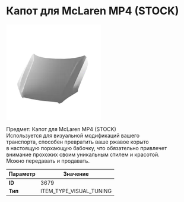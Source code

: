 # Капот для McLaren MP4 (STOCK)

![Item Image](../img/3679.webp?raw=true)

Предмет: Капот для McLaren MP4 (STOCK)<br>Используется для визуальной модификаций вашего<br>транспорта, способен превратить ваше ржавое корыто<br>в настоящую порхающую бабочку, что обязательно привлечет<br>внимание прохожих своим уникальным стилем и красотой.<br>Можно передавать и продавать.


| Параметр | Значение |
|----------|----------|
| **ID** | 3679 |
| **Тип** | ITEM_TYPE_VISUAL_TUNING |

